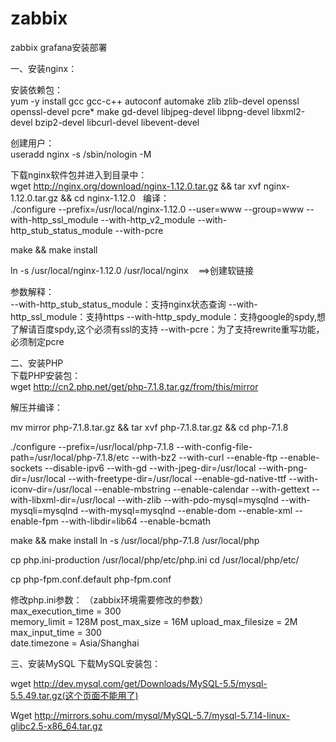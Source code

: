 # zabbix
zabbix grafana安装部署


一、安装nginx：

安装依赖包：<br>
yum -y install gcc gcc-c++ autoconf automake zlib zlib-devel openssl openssl-devel pcre* make gd-devel libjpeg-devel libpng-devel libxml2-devel bzip2-devel libcurl-devel libevent-devel

创建用户：<br>useradd nginx -s /sbin/nologin -M

下载nginx软件包并进入到目录中：<br>
wget http://nginx.org/download/nginx-1.12.0.tar.gz && tar xvf nginx-1.12.0.tar.gz && cd nginx-1.12.0
 
编译：<br>
./configure --prefix=/usr/local/nginx-1.12.0 --user=www --group=www --with-http_ssl_module --with-http_v2_module --with-http_stub_status_module --with-pcre

make && make install

ln -s /usr/local/nginx-1.12.0 /usr/local/nginx    ==>创建软链接

参数解释：<br>
--with-http_stub_status_module：支持nginx状态查询 --with-http_ssl_module：支持https --with-http_spdy_module：支持google的spdy,想了解请百度spdy,这个必须有ssl的支持 --with-pcre：为了支持rewrite重写功能，必须制定pcre
<br>

二、安装PHP<br>
下载PHP安装包：<br>
wget http://cn2.php.net/get/php-7.1.8.tar.gz/from/this/mirror

解压并编译：<br>

mv mirror php-7.1.8.tar.gz && tar xvf php-7.1.8.tar.gz && cd php-7.1.8

./configure --prefix=/usr/local/php-7.1.8 --with-config-file-path=/usr/local/php-7.1.8/etc --with-bz2 --with-curl --enable-ftp --enable-sockets --disable-ipv6 --with-gd --with-jpeg-dir=/usr/local --with-png-dir=/usr/local --with-freetype-dir=/usr/local --enable-gd-native-ttf --with-iconv-dir=/usr/local --enable-mbstring --enable-calendar --with-gettext --with-libxml-dir=/usr/local --with-zlib --with-pdo-mysql=mysqlnd --with-mysqli=mysqlnd --with-mysql=mysqlnd --enable-dom --enable-xml --enable-fpm --with-libdir=lib64 --enable-bcmath

make && make install
ln -s /usr/local/php-7.1.8 /usr/local/php

cp php.ini-production /usr/local/php/etc/php.ini
cd /usr/local/php/etc/

cp php-fpm.conf.default php-fpm.conf

修改php.ini参数：
（zabbix环境需要修改的参数）<br>
max_execution_time = 300  
memory_limit = 128M
post_max_size = 16M
upload_max_filesize = 2M
max_input_time = 300  
date.timezone = Asia/Shanghai


三、安装MySQL
下载MySQL安装包：

wget http://dev.mysql.com/get/Downloads/MySQL-5.5/mysql-5.5.49.tar.gz(这个页面不能用了)

Wget http://mirrors.sohu.com/mysql/MySQL-5.7/mysql-5.7.14-linux-glibc2.5-x86_64.tar.gz
